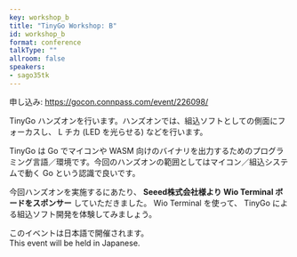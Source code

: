 ```yaml
---
key: workshop_b
title: "TinyGo Workshop: B"
id: workshop_b
format: conference
talkType: ""
allroom: false
speakers:
- sago35tk
---
```


申し込み: https://gocon.connpass.com/event/226098/

TinyGo ハンズオンを行います。ハンズオンでは、組込ソフトとしての側面にフォーカスし、 L チカ (LED を光らせる) などを行います。  

TinyGo は Go でマイコンや WASM 向けのバイナリを出力するためのプログラミング言語／環境です。今回のハンズオンの範囲としてはマイコン／組込システムで動く Go という認識で良いです。

今回ハンズオンを実施するにあたり、 __Seeed株式会社様より Wio Terminal ボードをスポンサー__ していただきました。 Wio Terminal を使って、 TinyGo による組込ソフト開発を体験してみましょう。

このイベントは日本語で開催されます。  
This event will be held in Japanese.  